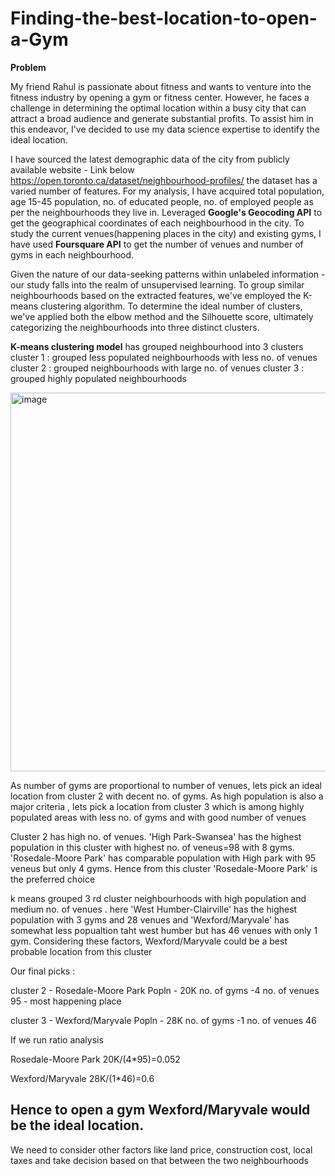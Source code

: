 # Finding-the-best-location-to-open-a-Gym

**Problem**

My friend Rahul is passionate about fitness and wants to venture into the fitness industry by opening a gym or fitness center. However, he faces a challenge in determining the optimal location within a busy city that can attract a broad audience and generate substantial profits. To assist him in this endeavor, I've decided to use my data science expertise to identify the ideal location.

I have sourced the latest demographic data  of the city from publicly available website - Link below
https://open.toronto.ca/dataset/neighbourhood-profiles/
the dataset has a varied number of features. For my analysis, I have acquired total population, age 15-45 population, no. of educated people, no. of employed people  as per the neighbourhoods they live in.
Leveraged **Google's Geocoding API** to get the geographical coordinates of each neighbourhood in the city. To study the current venues(happening places in the city) and existing gyms, I have used **Foursquare API** to get the number of venues and number of gyms in each neighbourhood.

Given the nature of our data-seeking patterns within unlabeled information - our study falls into the realm of unsupervised learning. To group similar neighbourhoods based on the extracted features, we've employed the K-means clustering algorithm. To determine the ideal number of clusters, we've applied both the elbow method and the Silhouette score, ultimately categorizing the neighbourhoods into three distinct clusters.

**K-means clustering model** has grouped neighbourhood into 3 clusters
cluster 1 : grouped less populated neighbourhoods with less no. of venues
cluster 2 : grouped neighbourhoods with large no. of venues
cluster 3 : grouped highly populated neighbourhoods

<img width="606" alt="image" src="https://github.com/PHANINDRA25/Best-Gym-Location/assets/136892334/8b3108c1-7e26-431f-8279-98bf590844a9">


As number of gyms are proportional to number of venues, lets pick an ideal location from cluster 2 with decent no. of gyms. As high population is also a major criteria , lets pick a location from cluster 3 which is among highly populated areas with less no. of gyms and with good number of venues

Cluster 2 has high no. of venues. 'High Park-Swansea' has the highest population in this cluster with highest no. of veneus=98 with 8 gyms. 'Rosedale-Moore Park' has comparable population with High park with 95 veneus but only 4 gyms. Hence from this cluster 'Rosedale-Moore Park' is the preferred choice

k means grouped 3 rd cluster neighbourhoods with high population and medium no. of venues . here 'West Humber-Clairville' has the highest population with 3 gyms and 28 venues and 'Wexford/Maryvale' has somewhat less popualtion taht west humber but has 46 venues with only 1 gym. Considering these factors, Wexford/Maryvale could be a best probable location from this cluster

Our final picks :

cluster 2 - Rosedale-Moore Park Popln - 20K no. of gyms -4 no. of venues 95 - most happening place

cluster 3 - Wexford/Maryvale Popln - 28K no. of gyms -1 no. of venues 46

If we run ratio analysis

Rosedale-Moore Park 20K/(4*95)=0.052

Wexford/Maryvale 28K/(1*46)=0.6

## Hence to open a gym Wexford/Maryvale would be the ideal location.

We need to consider other factors like land price, construction cost, local taxes and take decision based on that between the two neighbourhoods

